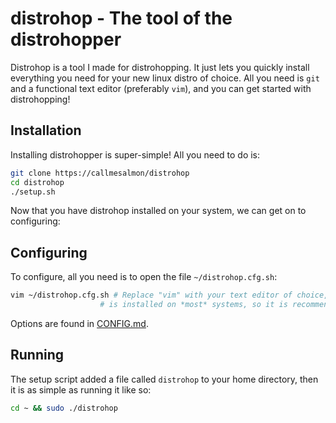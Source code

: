 # distrohop - The tool of the distrohopper
Distrohop is a tool I made for distrohopping. It just lets you quickly install everything you
need for your new linux distro of choice. All you need is ``git`` and a functional
text editor (preferably ``vim``), and you can get started with distrohopping!

## Installation
Installing distrohopper is super-simple! All you need to do is:
```sh
git clone https://callmesalmon/distrohop
cd distrohop
./setup.sh
```
Now that you have distrohop installed on your system, we can get on to configuring:

## Configuring
To configure, all you need is to open the file ``~/distrohop.cfg.sh``:
```sh
vim ~/distrohop.cfg.sh # Replace "vim" with your text editor of choice, but vim
                    # is installed on *most* systems, so it is recommended.
```
Options are found in [CONFIG.md](/CONFIG.md).

## Running
The setup script added a file called ``distrohop`` to your home directory,
then it is as simple as running it like so:
```sh
cd ~ && sudo ./distrohop
```
